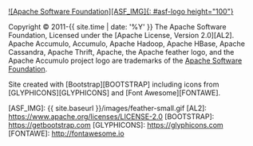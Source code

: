 
<footer markdown="1">

[![Apache Software Foundation][ASF_IMG]{: #asf-logo height="100"}][ASF]

Copyright &copy; 2011-{{ site.time | date: '%Y' }} The Apache Software
Foundation, Licensed under the [Apache License, Version 2.0][AL2]. Apache
Accumulo, Accumulo, Apache Hadoop, Apache HBase, Apache Cassandra,
Apache Thrift, Apache, the Apache feather logo, and the Apache Accumulo project
logo are trademarks of the [Apache Software Foundation][ASF].

Site created with [Bootstrap][BOOTSTRAP] including icons from
[GLYPHICONS][GLYPHICONS] and [Font Awesome][FONTAWE].

</footer>

[ASF]: https://www.apache.org
[ASF_IMG]: {{ site.baseurl }}/images/feather-small.gif
[AL2]: https://www.apache.org/licenses/LICENSE-2.0
[BOOTSTRAP]: https://getbootstrap.com
[GLYPHICONS]: https://glyphicons.com
[FONTAWE]: http://fontawesome.io
